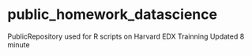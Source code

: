 # public_homework_datascience
PublicRepository used for R scripts on Harvard EDX Trainning Updated 8 minute
